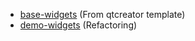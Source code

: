 

* [base-widgets](base-widgets) (From qtcreator template)
* [demo-widgets](demo-widgets) (Refactoring)
